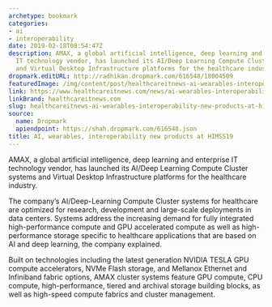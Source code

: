 ```yaml
---
archetype: bookmark
categories:
- ai
- interoperability
date: 2019-02-18T08:54:47Z
description: AMAX, a global artificial intelligence, deep learning and enterprise
  IT technology vendor, has launched its AI/Deep Learning Compute Cluster systems
  and Virtual Desktop Infrastructure platforms for the healthcare industry.
dropmark.editURL: http://radhikan.dropmark.com/616548/18004509
featuredImage: /img/content/post/healthcareitnews-ai-wearables-interoperability-new-products-at-himss19.JPG
link: https://www.healthcareitnews.com/news/ai-wearables-interoperability-new-products-himss19
linkBrand: healthcareitnews.com
slug: healthcareitnews-ai-wearables-interoperability-new-products-at-himss19
source:
  name: Dropmark
  apiendpoint: https://shah.dropmark.com/616548.json
title: AI, wearables, interoperability new products at HIMSS19
---
```

AMAX, a global artificial intelligence, deep learning and enterprise IT technology vendor, has launched its AI/Deep Learning Compute Cluster systems and Virtual Desktop Infrastructure platforms for the healthcare industry.

The company’s AI/Deep-Learning Compute Cluster systems for healthcare are optimized for research, development and large-scale deployments in data centers. Systems address the increasing demand for fully integrated high-performance compute and GPU accelerated compute as well as high-performance storage specific to healthcare applications that are based on AI and deep learning, the company explained.

Built on technologies including the latest generation NVIDIA TESLA GPU compute accelerators, NVMe Flash storage, and Mellanox Ethernet and Infiniband fabric options, AMAX cluster systems feature GPU compute, CPU compute, high-performance, tiered and archival storage building blocks, as well as high-speed compute fabrics and cluster management.

